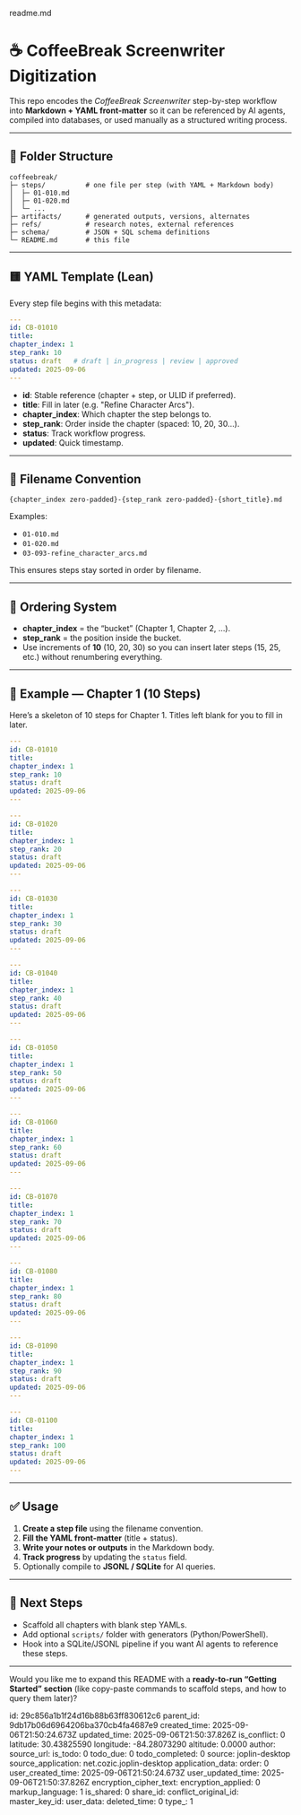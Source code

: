 readme.md



# ☕ CoffeeBreak Screenwriter Digitization

This repo encodes the *CoffeeBreak Screenwriter* step-by-step workflow into **Markdown + YAML front-matter** so it can be referenced by AI agents, compiled into databases, or used manually as a structured writing process.

---

## 📂 Folder Structure

```
coffeebreak/
├─ steps/          # one file per step (with YAML + Markdown body)
│  ├─ 01-010.md
│  ├─ 01-020.md
│  └─ ...
├─ artifacts/      # generated outputs, versions, alternates
├─ refs/           # research notes, external references
├─ schema/         # JSON + SQL schema definitions
└─ README.md       # this file
```

---

## 🟨 YAML Template (Lean)

Every step file begins with this metadata:

```yaml
---
id: CB-01010
title: 
chapter_index: 1
step_rank: 10
status: draft   # draft | in_progress | review | approved
updated: 2025-09-06
---
```

* **id**: Stable reference (chapter + step, or ULID if preferred).
* **title**: Fill in later (e.g. "Refine Character Arcs").
* **chapter\_index**: Which chapter the step belongs to.
* **step\_rank**: Order inside the chapter (spaced: 10, 20, 30…).
* **status**: Track workflow progress.
* **updated**: Quick timestamp.

---

## 📝 Filename Convention

```
{chapter_index zero-padded}-{step_rank zero-padded}-{short_title}.md
```

Examples:

* `01-010.md`
* `01-020.md`
* `03-093-refine_character_arcs.md`

This ensures steps stay sorted in order by filename.

---

## 🔢 Ordering System

* **chapter\_index** = the “bucket” (Chapter 1, Chapter 2, …).
* **step\_rank** = the position inside the bucket.
* Use increments of **10** (10, 20, 30) so you can insert later steps (15, 25, etc.) without renumbering everything.

---

## 📖 Example — Chapter 1 (10 Steps)

Here’s a skeleton of 10 steps for Chapter 1. Titles left blank for you to fill in later.

```yaml
---
id: CB-01010
title: 
chapter_index: 1
step_rank: 10
status: draft
updated: 2025-09-06
---
```

```yaml
---
id: CB-01020
title: 
chapter_index: 1
step_rank: 20
status: draft
updated: 2025-09-06
---
```

```yaml
---
id: CB-01030
title: 
chapter_index: 1
step_rank: 30
status: draft
updated: 2025-09-06
---
```

```yaml
---
id: CB-01040
title: 
chapter_index: 1
step_rank: 40
status: draft
updated: 2025-09-06
---
```

```yaml
---
id: CB-01050
title: 
chapter_index: 1
step_rank: 50
status: draft
updated: 2025-09-06
---
```

```yaml
---
id: CB-01060
title: 
chapter_index: 1
step_rank: 60
status: draft
updated: 2025-09-06
---
```

```yaml
---
id: CB-01070
title: 
chapter_index: 1
step_rank: 70
status: draft
updated: 2025-09-06
---
```

```yaml
---
id: CB-01080
title: 
chapter_index: 1
step_rank: 80
status: draft
updated: 2025-09-06
---
```

```yaml
---
id: CB-01090
title: 
chapter_index: 1
step_rank: 90
status: draft
updated: 2025-09-06
---
```

```yaml
---
id: CB-01100
title: 
chapter_index: 1
step_rank: 100
status: draft
updated: 2025-09-06
---
```

---

## ✅ Usage

1. **Create a step file** using the filename convention.
2. **Fill the YAML front-matter** (title + status).
3. **Write your notes or outputs** in the Markdown body.
4. **Track progress** by updating the `status` field.
5. Optionally compile to **JSONL / SQLite** for AI queries.

---

## 🚀 Next Steps

* Scaffold all chapters with blank step YAMLs.
* Add optional `scripts/` folder with generators (Python/PowerShell).
* Hook into a SQLite/JSONL pipeline if you want AI agents to reference these steps.

---

Would you like me to expand this README with a **ready-to-run “Getting Started” section** (like copy-paste commands to scaffold steps, and how to query them later)?


id: 29c856a1b1f24d16b88b63ff830612c6
parent_id: 9db17b06d6964206ba370cb4fa4687e9
created_time: 2025-09-06T21:50:24.673Z
updated_time: 2025-09-06T21:50:37.826Z
is_conflict: 0
latitude: 30.43825590
longitude: -84.28073290
altitude: 0.0000
author: 
source_url: 
is_todo: 0
todo_due: 0
todo_completed: 0
source: joplin-desktop
source_application: net.cozic.joplin-desktop
application_data: 
order: 0
user_created_time: 2025-09-06T21:50:24.673Z
user_updated_time: 2025-09-06T21:50:37.826Z
encryption_cipher_text: 
encryption_applied: 0
markup_language: 1
is_shared: 0
share_id: 
conflict_original_id: 
master_key_id: 
user_data: 
deleted_time: 0
type_: 1